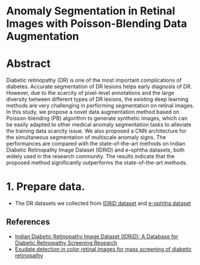 # Anomaly Segmentation in Retinal Images with Poisson-Blending Data Augmentation
# Abstract
Diabetic retinopathy (DR) is one of the most important complications of diabetes. Accurate segmentation of DR lesions helps early diagnosis of DR. However, due to the scarcity of pixel-level annotations and the large diversity between different types of DR lesions, the existing deep learning methods are very challenging in performing segmentation on retinal images. In this study, we propose a novel data augmentation method based on Poisson-blending (PB) algorithm to generate synthetic images, which can be easily adapted to other medical anomaly segmentation tasks to alleviate the training data scarcity issue. We also proposed a CNN architecture for the simultaneous segmentation of multiscale anomaly signs. The performances are compared with the state-of-the-art methods on Indian Diabetic Retinopathy Image Dataset (IDRiD) and e-ophtha datasets, both widely used in the research community. The results indicate that the proposed method significantly outperforms the state-of-the-art methods.
# 1. Prepare data. 
- The DR datasets we collected from [IDRiD dataset](https://doi.org/10.3390/data3030025) and [e-ophtha dataset](https://doi.org/10.1016/j.media.2014.05.004)

## References
* [Indian Diabetic Retinopathy Image Dataset (IDRiD): A Database for Diabetic Retinopathy Screening Research](https://doi.org/10.3390/data3030025)
* [Exudate detection in color retinal images for mass screening of diabetic retinopathy](https://doi.org/10.1016/j.media.2014.05.004)
